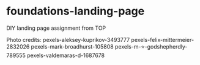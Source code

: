 # foundations-landing-page
DIY landing page assignment from TOP

Photo credits:
pexels-aleksey-kuprikov-3493777
pexels-felix-mittermeier-2832026
pexels-mark-broadhurst-105808
pexels-m-⭐-godshepherdly-789555
pexels-valdemaras-d-1687678
